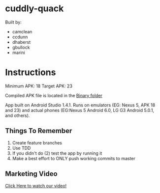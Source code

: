 # cuddly-quack


Built by:
- camclean 
- ccdunn 
- dhaberst
- gbullock 
- marini

# Instructions
Minimum APK: 18
Target APK: 23

Compiled APK file is located in the [Binary folder](https://github.com/CMPUT301F15T05/cuddly-quack/blob/master/Binary/app-release-unsigned.apk)

App built on Android Studio 1.4.1. Runs on emulators (EG: Nexus 5, APK 18 and 23) and actual phones (EG:Nexus 5 Android 6.0, LG G3 Android 5.0.1, and others).

## Things To Remember
1. Create feature branches
2. Use TDD
3. If you didn't do (2) test the app by running it
4. Make a best effort to ONLY push working commits to master


## Marketing Video
[Click Here to watch our video!](https://youtu.be/ixQVhBO8HmY)
